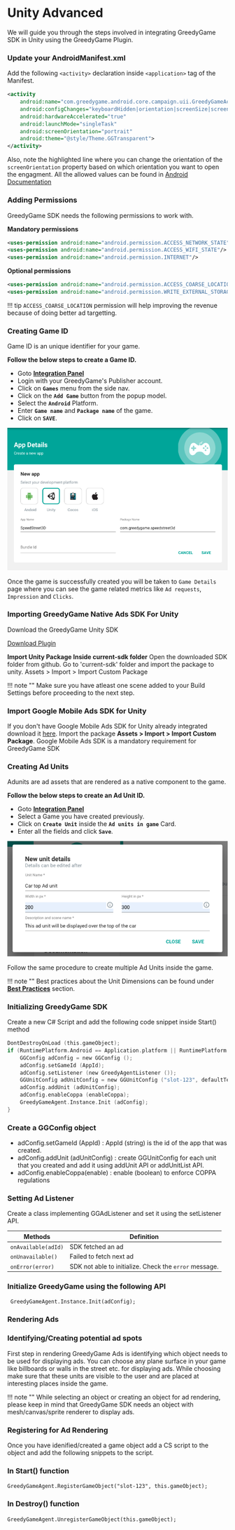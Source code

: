 # Unity Advanced 

We will guide you through the steps involved in integrating GreedyGame SDK in Unity using the GreedyGame Plugin.

### **Update your AndroidManifest.xml**

Add the following `<activity>` declaration inside `<application>` tag of the Manifest.
```xml hl_lines="6"
<activity
    android:name="com.greedygame.android.core.campaign.uii.GreedyGameActivity"
    android:configChanges="keyboardHidden|orientation|screenSize|screenLayout|layoutDirection"
    android:hardwareAccelerated="true"
    android:launchMode="singleTask"
    android:screenOrientation="portrait"
    android:theme="@style/Theme.GGTransparent">
</activity>
```

Also, note the highlighted line where you can change the orientation of the `screenOrientation` property based on which orientation you want to open the engagment. All the allowed values can be found in <a target="_blank" rel="noopener noreferrer" href="https://developer.android.com/guide/topics/manifest/activity-element#screen">Android Documentation</a>

### **Adding Permissions**

GreedyGame SDK needs the following permissions to work with.

**Mandatory permissions**

```xml
<uses-permission android:name="android.permission.ACCESS_NETWORK_STATE"/>
<uses-permission android:name="android.permission.ACCESS_WIFI_STATE"/>
<uses-permission android:name="android.permission.INTERNET"/>
```

**Optional permissions**

```xml
<uses-permission android:name="android.permission.ACCESS_COARSE_LOCATION"/>
<uses-permission android:name="android.permission.WRITE_EXTERNAL_STORAGE"/>
```

!!! tip
    `ACCESS_COARSE_LOCATION` permission will help improving the revenue because of doing better ad targetting.

### **Creating Game ID**
Game ID is an unique identifier for your game.

**Follow the below steps to create a Game ID.**

* Goto **<a target="_blank" rel="noopener noreferrer" href="https://integration-v2.greedygame.com">Integration Panel</a>**
* Login with your GreedyGame's Publisher account.
* Click on **`Games`** menu from the side nav.
* Click on the **`Add Game`** button from the popup model.
* Select the **`Android`** Platform.
* Enter **`Game name`** and **`Package name`** of the game.
* Click on **`SAVE`**.

![Image](img/unity/game-creation.png)

Once the game is successfully created you will be taken to `Game Details` page where you can see the game related metrics like `Ad requests`, `Impression` and `Clicks`. 

### **Importing GreedyGame Native Ads SDK For Unity**

Download the GreedyGame Unity SDK  

<a target="_blank" rel="noopener noreferrer" href="https://github.com/GreedyGame/unity-plugin/releases/" class="pure-material-button-contained">Download Plugin</a>

**Import Unity Package Inside current-sdk folder** 
Open the downloaded SDK folder from github. Go to 'current-sdk' folder and import the package to unity. 
Assets > Import > Import Custom Package

!!! note ""
    Make sure you have atleast one scene added to your Build Settings before proceeding to the next step.

### **Import Google Mobile Ads SDK for Unity**
If you don't have Google Mobile Ads SDK for Unity already integrated download it <a target="_blank" rel="noopener noreferrer" href="https://github.com/googleads/googleads-mobile-unity/releases/latest">here</a>.
Import the package **Assets > Import > Import Custom Package**.
Google Mobile Ads SDK is a mandatory requirement for GreedyGame SDK


### **Creating Ad Units**
Adunits are ad assets that are rendered as a native component to the game.

**Follow the below steps to create an Ad Unit ID.**

* Goto **<a target="_blank" rel="noopener noreferrer" href="https://integration-v2.greedygame.com">Integration Panel</a>**
* Select a Game you have created previously.
* Click on **`Create Unit`** inside the **`Ad units in game`** Card.
* Enter all the fields and click **`Save`**.

![Image](img/unity/Unit-Creation.png)

Follow the same procedure to create multiple Ad Units inside the game.

!!! note ""
    Best practices about the Unit Dimensions can be found under **<a target="_blank" rel="noopener noreferrer" href="/best_practices">Best Practices</a>** section.

### **Initializing GreedyGame SDK**
Create a new C# Script and add the following code snippet inside Start() method
``` c
DontDestroyOnLoad (this.gameObject);
if (RuntimePlatform.Android == Application.platform || RuntimePlatform.IPhonePlayer == Application.platform) {
    GGConfig adConfig = new GGConfig ();
    adConfig.setGameId (AppId);
    adConfig.setListener (new GreedyAgentListener ());
    GGUnitConfig adUnitConfig = new GGUnitConfig ("slot-123", defaultTexture, true, false);
    adConfig.addUnit (adUnitConfig);
    adConfig.enableCoppa (enableCoppa);
    GreedyGameAgent.Instance.Init (adConfig);
}
```
### Create a GGConfig object
* adConfig.setGameId (AppId) : AppId (string) is the id of the app that was created.
* adConfig.addUnit (adUnitConfig) : create GGUnitConfig for each unit that you created and add it using addUnit API or addUnitList API.            
* adConfig.enableCoppa(enable) : enable (boolean) to enforce COPPA regulations 

### **Setting Ad Listener**
Create a class implementing GGAdListener and set it using the setListener API.

| Methods      | Definition                                      |
| ------------ | ----------------------------------------------- |
| `onAvailable(adId)`  | SDK fetched an ad|
| `onUnavailable()`    | Failed to fetch next ad                          |
| `onError(error)`     | SDK not able to initialize. Check the `error` message.|


### Initialize GreedyGame using the following API
```
 GreedyGameAgent.Instance.Init(adConfig);
```

### Rendering Ads

### Identifying/Creating potential ad spots
First step in rendering GreedyGame Ads is identifying which object needs to be used for displaying ads. You can choose any plane surface in your game like billboards or walls in the street etc. for displaying ads. While choosing make sure that these units are visible to the user and are placed at interesting places inside the game.

!!! note ""
    While selecting an object or creating an object for ad rendering, please keep in mind that GreedyGame SDK needs an object with mesh/canvas/sprite renderer to display ads.


### Registering for Ad Rendering
Once you have idenified/created a game object add a CS script to the object and add the following snippets to the script.

### In Start() function
```
GreedyGameAgent.RegisterGameObject("slot-123", this.gameObject);
```

### In Destroy() function
```
GreedyGameAgent.UnregisterGameObject(this.gameObject);
```

